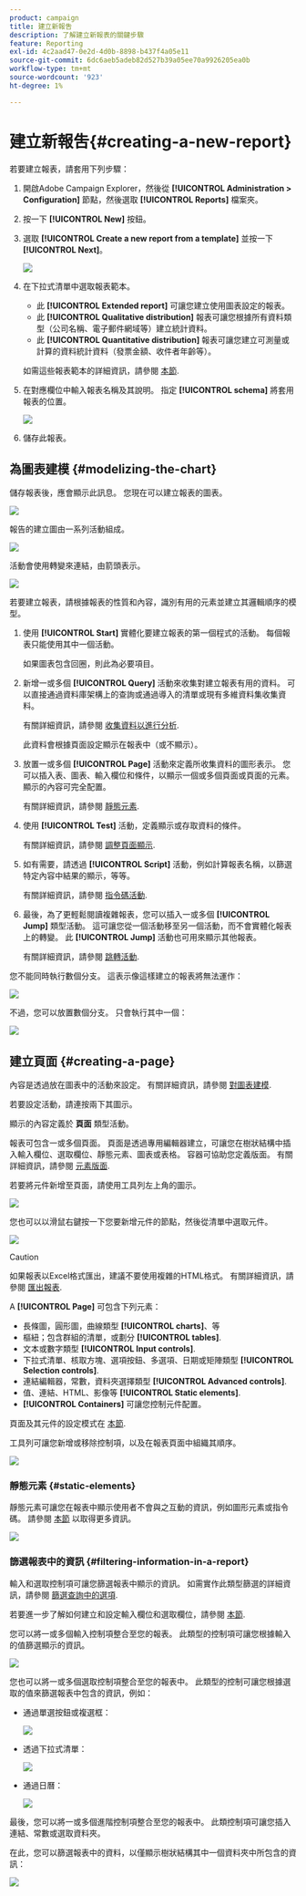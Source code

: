 ```yaml
---
product: campaign
title: 建立新報吿
description: 了解建立新報表的關鍵步驟
feature: Reporting
exl-id: 4c2aad47-0e2d-4d0b-8898-b437f4a05e11
source-git-commit: 6dc6aeb5adeb82d527b39a05ee70a9926205ea0b
workflow-type: tm+mt
source-wordcount: '923'
ht-degree: 1%

---
```


# 建立新報吿{#creating-a-new-report}



若要建立報表，請套用下列步驟：

1. 開啟Adobe Campaign Explorer，然後從 **[!UICONTROL Administration > Configuration]** 節點，然後選取 **[!UICONTROL Reports]** 檔案夾。
1. 按一下 **[!UICONTROL New]** 按鈕。
1. 選取 **[!UICONTROL Create a new report from a template]** 並按一下 **[!UICONTROL Next]**。

   ![](assets/s_ncs_advuser_report_wizard_new_01.png)

1. 在下拉式清單中選取報表範本。

   * 此 **[!UICONTROL Extended report]** 可讓您建立使用圖表設定的報表。
   * 此 **[!UICONTROL Qualitative distribution]** 報表可讓您根據所有資料類型（公司名稱、電子郵件網域等）建立統計資料。
   * 此 **[!UICONTROL Quantitative distribution]** 報表可讓您建立可測量或計算的資料統計資料（發票金額、收件者年齡等）。

   如需這些報表範本的詳細資訊，請參閱 [本節](../../reporting/using/about-descriptive-analysis.md).

1. 在對應欄位中輸入報表名稱及其說明。 指定 **[!UICONTROL schema]** 將套用報表的位置。

   ![](assets/s_ncs_advuser_report_wizard_020.png)

1. 儲存此報表。

## 為圖表建模 {#modelizing-the-chart}

儲存報表後，應會顯示此訊息。 您現在可以建立報表的圖表。

![](assets/s_ncs_user_report_wizard_021.png)

報告的建立圖由一系列活動組成。

![](assets/s_ncs_advuser_report_wizard_031.png)

活動會使用轉變來連結，由箭頭表示。

![](assets/s_ncs_advuser_report_wizard_032.png)

若要建立報表，請根據報表的性質和內容，識別有用的元素並建立其邏輯順序的模型。

1. 使用 **[!UICONTROL Start]** 實體化要建立報表的第一個程式的活動。 每個報表只能使用其中一個活動。

   如果圖表包含回圈，則此為必要項目。

1. 新增一或多個 **[!UICONTROL Query]** 活動來收集對建立報表有用的資料。 可以直接通過資料庫架構上的查詢或通過導入的清單或現有多維資料集收集資料。

   有關詳細資訊，請參閱 [收集資料以進行分析](../../reporting/using/collecting-data-to-analyze.md).

   此資料會根據頁面設定顯示在報表中（或不顯示）。

1. 放置一或多個 **[!UICONTROL Page]** 活動來定義所收集資料的圖形表示。 您可以插入表、圖表、輸入欄位和條件，以顯示一個或多個頁面或頁面的元素。 顯示的內容可完全配置。

   有關詳細資訊，請參閱 [靜態元素](#static-elements).

1. 使用 **[!UICONTROL Test]** 活動，定義顯示或存取資料的條件。

   有關詳細資訊，請參閱 [調整頁面顯示](../../reporting/using/defining-a-conditional-content.md#conditioning-page-display).

1. 如有需要，請透過 **[!UICONTROL Script]** 活動，例如計算報表名稱，以篩選特定內容中結果的顯示，等等。

   有關詳細資訊，請參閱 [指令碼活動](../../reporting/using/advanced-functionalities.md#script-activity).

1. 最後，為了更輕鬆閱讀複雜報表，您可以插入一或多個 **[!UICONTROL Jump]** 類型活動。 這可讓您從一個活動移至另一個活動，而不會實體化報表上的轉變。 此 **[!UICONTROL Jump]** 活動也可用來顯示其他報表。

   有關詳細資訊，請參閱 [跳轉活動](../../reporting/using/advanced-functionalities.md#jump-activity).

您不能同時執行數個分支。 這表示像這樣建立的報表將無法運作：

![](assets/reporting_graph_sample_ko.png)

不過，您可以放置數個分支。 只會執行其中一個：

![](assets/reporting_graph_sample_ok.png)

## 建立頁面 {#creating-a-page}

內容是透過放在圖表中的活動來設定。 有關詳細資訊，請參閱 [對圖表建模](#modelizing-the-chart).

若要設定活動，請連按兩下其圖示。

顯示的內容定義於 **頁面** 類型活動。

報表可包含一或多個頁面。 頁面是透過專用編輯器建立，可讓您在樹狀結構中插入輸入欄位、選取欄位、靜態元素、圖表或表格。 容器可協助您定義版面。 有關詳細資訊，請參閱 [元素版面](../../reporting/using/element-layout.md).

若要將元件新增至頁面，請使用工具列左上角的圖示。

![](assets/reporting_add_component_in_page.png)

您也可以以滑鼠右鍵按一下您要新增元件的節點，然後從清單中選取元件。

![](assets/s_ncs_advuser_report_wizard_09.png)

>[!CAUTION]
>
>如果報表以Excel格式匯出，建議不要使用複雜的HTML格式。 有關詳細資訊，請參閱 [匯出報表](../../reporting/using/actions-on-reports.md#exporting-a-report).

A **[!UICONTROL Page]** 可包含下列元素：

* 長條圖，圓形圖，曲線類型 **[!UICONTROL charts]**、等
* 樞紐；包含群組的清單，或劃分 **[!UICONTROL tables]**.
* 文本或數字類型 **[!UICONTROL Input controls]**.
* 下拉式清單、核取方塊、選項按鈕、多選項、日期或矩陣類型 **[!UICONTROL Selection controls]**.
* 連結編輯器，常數，資料夾選擇類型 **[!UICONTROL Advanced controls]**.
* 值、連結、HTML、影像等 **[!UICONTROL Static elements]**.
* **[!UICONTROL Containers]** 可讓您控制元件配置。

頁面及其元件的設定模式在 [本節](../../web/using/about-web-forms.md).

工具列可讓您新增或移除控制項，以及在報表頁面中組織其順序。

![](assets/s_ncs_advuser_report_wizard_08.png)

### 靜態元素 {#static-elements}

靜態元素可讓您在報表中顯示使用者不會與之互動的資訊，例如圖形元素或指令碼。 請參閱 [本節](../../web/using/static-elements-in-a-web-form.md#inserting-html-content) 以取得更多資訊。

![](assets/s_advuser_report_page_activity_03.png)

### 篩選報表中的資訊 {#filtering-information-in-a-report}

輸入和選取控制項可讓您篩選報表中顯示的資訊。 如需實作此類型篩選的詳細資訊，請參閱 [篩選查詢中的選項](../../reporting/using/collecting-data-to-analyze.md#filtering-options-in-the-queries).

若要進一步了解如何建立和設定輸入欄位和選取欄位，請參閱 [本節](../../web/using/about-web-forms.md).

您可以將一或多個輸入控制項整合至您的報表。 此類型的控制項可讓您根據輸入的值篩選顯示的資訊。

![](assets/reporting_control_text.png)

您也可以將一或多個選取控制項整合至您的報表中。 此類型的控制可讓您根據選取的值來篩選報表中包含的資訊，例如：

* 通過單選按鈕或複選框：

   ![](assets/reporting_radio_buttons.png)

* 透過下拉式清單：

   ![](assets/reporting_control_list.png)

* 通過日曆：

   ![](assets/reporting_control_date.png)

最後，您可以將一或多個進階控制項整合至您的報表中。 此類控制項可讓您插入連結、常數或選取資料夾。

在此，您可以篩選報表中的資料，以僅顯示樹狀結構其中一個資料夾中所包含的資訊：

![](assets/reporting_control_folder.png)
